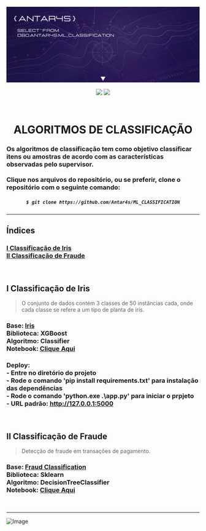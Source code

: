 <!-- BANNER -->
![Wallpaper](https://github.com/Antar4s/ML_CLASSIFICATION/blob/main/assets/Classification.png?raw=true)

<!-- INFORMATIONS -->
<p align="center">
<img src="http://img.shields.io/static/v1?label=LICENSE&message=...&color=GREEN&style=for-the-badge"/>     
<img src="http://img.shields.io/static/v1?label=STATUS&message=EM%20DESENVOLVIMENTO&color=GREEN&style=for-the-badge"/>
</p>
<br>

<!-- TITLE -->
<h1 align="center"> ALGORITMOS DE CLASSIFICAÇÃO </h1>
<h3> Os algoritmos de classificação tem como objetivo classificar itens ou amostras de acordo com as características observadas pelo supervisor. <br> <br> Clique nos arquivos do repositório, ou se preferir, clone o repositório com o seguinte comando: </h3>

<!-- CLONE REPOSITORY -->
<h5 align="center">
  
```bash
$ git clone https://github.com/Antar4s/ML_CLASSIFICATION
```
</h6>

<!-- BAR -->
<hr>

## Índices
### [I Classificação de Iris](#i-classificação-de-iris)<br>[II Classificação de Fraude](#ii-classificação-de-fraude)
<br>

<!-- STRUCTURE  1 -->
## I Classificação de Iris
> O conjunto de dados contém 3 classes de 50 instâncias cada, onde cada classe se refere a um tipo de planta de íris.
### Base: <a href="https://archive.ics.uci.edu/ml/datasets/iris">Iris</a><br>Biblioteca: XGBoost<br>Algoritmo: Classifier<br>Notebook: <a href="https://github.com/Antar4s/ML_CLASSIFICATION/blob/main/notebook/01_Iris_classification.ipynb">Clique Aqui</a>
### Deploy:<br>- Entre no diretório do projeto<br> -  Rode o comando 'pip install requirements.txt' para instalação das dependências<br>- Rode o comando 'python.exe .\app.py' para iniciar o prpjeto<br>- URL padrão: http://127.0.0.1:5000
<br>

## II Classificação de Fraude
> Detecção de fraude em transações de pagamento.
### Base: <a href="https://github.com/Antar4s/ML_CLASSIFICATION/blob/main/data/02_fraud_classification.csv"> Fraud Classification</a><br>Biblioteca: Sklearn<br>Algoritmo: DecisionTreeClassifier<br>Notebook: <a href="https://github.com/Antar4s/ML_CLASSIFICATION/blob/main/notebook/02_fraud_classification.ipynb">Clique Aqui</a>
<br>
<!-- BAR -->
<hr>

<!-- FOOTER -->
![Image](https://i.imgur.com/p4vnGAN.gif)

